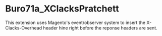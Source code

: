 # Buro71a_XClacksPratchett
This extension uses Magento's event/observer system to insert the X-Clacks-Overhead header hine right before the reponse headers are sent.
